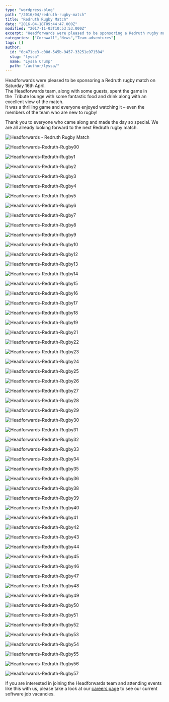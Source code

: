```yaml
---
type: "wordpress-blog"
path: "/2016/04/redruth-rugby-match"
title: "Redruth Rugby Match"
date: "2016-04-18T09:44:47.000Z"
modified: "2017-11-03T10:53:53.000Z"
excerpt: "Headforwards were pleased to be sponsoring a Redruth rugby match on Saturday 16th April. The Headforwards team, along with some guests, spent the game in the  Tribute lounge with some fantastic food and drink along with an excellent view of the match. It was a thrilling game and everyone enjoyed watching it – even the members …"
categories: ["Cornwall","News","Team adventures"]
tags: []
author:
  id: "0c471ce3-c08d-545b-9457-33251e971504"
  slug: "lyssa"
  name: "Lyssa Crump"
  path: "/author/lyssa/"
---
```

Headforwards were pleased to be sponsoring a Redruth rugby match on Saturday 16th April.  
The Headforwards team, along with some guests, spent the game in the  Tribute lounge with some fantastic food and drink along with an excellent view of the match.  
It was a thrilling game and everyone enjoyed watching it – even the members of the team who are new to rugby!

Thank you to everyone who came along and made the day so special. We are all already looking forward to the next Redruth rugby match.


<section class="gallery">


![Headforwards - Redruth Rugby Match ](/wp-content/uploads/2016/04/Headforwards-Redruth-Rugby.jpg)

![Headforwards-Redruth-Rugby00](/wp-content/uploads/2016/04/Headforwards-Redruth-Rugby00.jpg)

![Headforwards-Redruth-Rugby1](/wp-content/uploads/2016/04/Headforwards-Redruth-Rugby1.jpg)

![Headforwards-Redruth-Rugby2](/wp-content/uploads/2016/04/Headforwards-Redruth-Rugby2.jpg)

![Headforwards-Redruth-Rugby3](/wp-content/uploads/2016/04/Headforwards-Redruth-Rugby3.jpg)

![Headforwards-Redruth-Rugby4](/wp-content/uploads/2016/04/Headforwards-Redruth-Rugby4.jpg)

![Headforwards-Redruth-Rugby5](/wp-content/uploads/2016/04/Headforwards-Redruth-Rugby5.jpg)

![Headforwards-Redruth-Rugby6](/wp-content/uploads/2016/04/Headforwards-Redruth-Rugby6.jpg)

![Headforwards-Redruth-Rugby7](/wp-content/uploads/2016/04/Headforwards-Redruth-Rugby7.jpg)

![Headforwards-Redruth-Rugby8](/wp-content/uploads/2016/04/Headforwards-Redruth-Rugby8.jpg)

![Headforwards-Redruth-Rugby9](/wp-content/uploads/2016/04/Headforwards-Redruth-Rugby9.jpg)

![Headforwards-Redruth-Rugby10](/wp-content/uploads/2016/04/Headforwards-Redruth-Rugby10.jpg)

![Headforwards-Redruth-Rugby12](/wp-content/uploads/2016/04/Headforwards-Redruth-Rugby12.jpg)

![Headforwards-Redruth-Rugby13](/wp-content/uploads/2016/04/Headforwards-Redruth-Rugby13.jpg)

![Headforwards-Redruth-Rugby14](/wp-content/uploads/2016/04/Headforwards-Redruth-Rugby14.jpg)

![Headforwards-Redruth-Rugby15](/wp-content/uploads/2016/04/Headforwards-Redruth-Rugby15.jpg)

![Headforwards-Redruth-Rugby16](/wp-content/uploads/2016/04/Headforwards-Redruth-Rugby16.jpg)

![Headforwards-Redruth-Rugby17](/wp-content/uploads/2016/04/Headforwards-Redruth-Rugby17.jpg)

![Headforwards-Redruth-Rugby18](/wp-content/uploads/2016/04/Headforwards-Redruth-Rugby18.jpg)

![Headforwards-Redruth-Rugby19](/wp-content/uploads/2016/04/Headforwards-Redruth-Rugby19.jpg)

![Headforwards-Redruth-Rugby21](/wp-content/uploads/2016/04/Headforwards-Redruth-Rugby21.jpg)

![Headforwards-Redruth-Rugby22](/wp-content/uploads/2016/04/Headforwards-Redruth-Rugby22.jpg)

![Headforwards-Redruth-Rugby23](/wp-content/uploads/2016/04/Headforwards-Redruth-Rugby23.jpg)

![Headforwards-Redruth-Rugby24](/wp-content/uploads/2016/04/Headforwards-Redruth-Rugby24.jpg)

![Headforwards-Redruth-Rugby25](/wp-content/uploads/2016/04/Headforwards-Redruth-Rugby25.jpg)

![Headforwards-Redruth-Rugby26](/wp-content/uploads/2016/04/Headforwards-Redruth-Rugby26.jpg)

![Headforwards-Redruth-Rugby27](/wp-content/uploads/2016/04/Headforwards-Redruth-Rugby27.jpg)

![Headforwards-Redruth-Rugby28](/wp-content/uploads/2016/04/Headforwards-Redruth-Rugby28.jpg)

![Headforwards-Redruth-Rugby29](/wp-content/uploads/2016/04/Headforwards-Redruth-Rugby29.jpg)

![Headforwards-Redruth-Rugby30](/wp-content/uploads/2016/04/Headforwards-Redruth-Rugby30.jpg)

![Headforwards-Redruth-Rugby31](/wp-content/uploads/2016/04/Headforwards-Redruth-Rugby31.jpg)

![Headforwards-Redruth-Rugby32](/wp-content/uploads/2016/04/Headforwards-Redruth-Rugby32.jpg)

![Headforwards-Redruth-Rugby33](/wp-content/uploads/2016/04/Headforwards-Redruth-Rugby33.jpg)

![Headforwards-Redruth-Rugby34](/wp-content/uploads/2016/04/Headforwards-Redruth-Rugby34.jpg)

![Headforwards-Redruth-Rugby35](/wp-content/uploads/2016/04/Headforwards-Redruth-Rugby35.jpg)

![Headforwards-Redruth-Rugby36](/wp-content/uploads/2016/04/Headforwards-Redruth-Rugby36.jpg)

![Headforwards-Redruth-Rugby38](/wp-content/uploads/2016/04/Headforwards-Redruth-Rugby38.jpg)

![Headforwards-Redruth-Rugby39](/wp-content/uploads/2016/04/Headforwards-Redruth-Rugby39.jpg)

![Headforwards-Redruth-Rugby40](/wp-content/uploads/2016/04/Headforwards-Redruth-Rugby40.jpg)

![Headforwards-Redruth-Rugby41](/wp-content/uploads/2016/04/Headforwards-Redruth-Rugby41.jpg)

![Headforwards-Redruth-Rugby42](/wp-content/uploads/2016/04/Headforwards-Redruth-Rugby42.jpg)

![Headforwards-Redruth-Rugby43](/wp-content/uploads/2016/04/Headforwards-Redruth-Rugby43.jpg)

![Headforwards-Redruth-Rugby44](/wp-content/uploads/2016/04/Headforwards-Redruth-Rugby44.jpg)

![Headforwards-Redruth-Rugby45](/wp-content/uploads/2016/04/Headforwards-Redruth-Rugby45.jpg)

![Headforwards-Redruth-Rugby46](/wp-content/uploads/2016/04/Headforwards-Redruth-Rugby46.jpg)

![Headforwards-Redruth-Rugby47](/wp-content/uploads/2016/04/Headforwards-Redruth-Rugby47.jpg)

![Headforwards-Redruth-Rugby48](/wp-content/uploads/2016/04/Headforwards-Redruth-Rugby48.jpg)

![Headforwards-Redruth-Rugby49](/wp-content/uploads/2016/04/Headforwards-Redruth-Rugby49.jpg)

![Headforwards-Redruth-Rugby50](/wp-content/uploads/2016/04/Headforwards-Redruth-Rugby50.jpg)

![Headforwards-Redruth-Rugby51](/wp-content/uploads/2016/04/Headforwards-Redruth-Rugby51.jpg)

![Headforwards-Redruth-Rugby52](/wp-content/uploads/2016/04/Headforwards-Redruth-Rugby52.jpg)

![Headforwards-Redruth-Rugby53](/wp-content/uploads/2016/04/Headforwards-Redruth-Rugby53.jpg)

![Headforwards-Redruth-Rugby54](/wp-content/uploads/2016/04/Headforwards-Redruth-Rugby54.jpg)

![Headforwards-Redruth-Rugby55](/wp-content/uploads/2016/04/Headforwards-Redruth-Rugby55.jpg)

![Headforwards-Redruth-Rugby56](/wp-content/uploads/2016/04/Headforwards-Redruth-Rugby56.jpg)

![Headforwards-Redruth-Rugby57](/wp-content/uploads/2016/04/Headforwards-Redruth-Rugby57.jpg)

</section>



If you are interested in joining the Headforwards team and attending events like this with us, please take a look at our [careers page](https://www.headforwards.com/careers/) to see our current software job vacancies.
